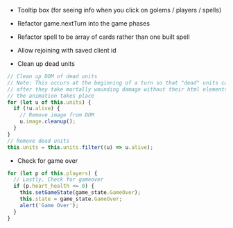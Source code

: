 - Tooltip box (for seeing info when you click on golems / players / spells)
- Refactor game.nextTurn into the game phases
- Refactor spell to be array of cards rather than one built spell

- Allow rejoining with saved client id

- Clean up dead units

```js
// Clean up DOM of dead units
// Note: This occurs at the beginning of a turn so that "dead" units can animate to death
// after they take mortally wounding damage without their html elements being removed before
// the animation takes place
for (let u of this.units) {
  if (!u.alive) {
    // Remove image from DOM
    u.image.cleanup();
  }
}
// Remove dead units
this.units = this.units.filter((u) => u.alive);
```

- Check for game over

```js
for (let p of this.players) {
  // Lastly, Check for gameover
  if (p.heart_health <= 0) {
    this.setGameState(game_state.GameOver);
    this.state = game_state.GameOver;
    alert('Game Over');
  }
}
```
